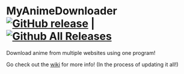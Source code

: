 # MyAnimeDownloader [![GitHub release](https://img.shields.io/github/release/EpicUnknown/MyAnimeDownloader.svg?style=flat-square)](https://github.com/EpicUnknown/MyAnimeDownloader/releases/latest) | [![Github All Releases](https://img.shields.io/github/downloads/EpicUnknown/MyAnimeDownloader/total.svg?style=flat-square)](https://github.com/EpicUnknown/MyAnimeDownloader/releases)

Download anime from multiple websites using one program!

Go check out the [wiki](https://github.com/EpicUnknown/MyAnimeDownloader/wiki) for more info! (In the process of updating it all!)
